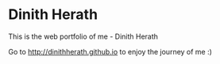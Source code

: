 # Dinith Herath
This is the web portfolio of me - Dinith Herath

Go to http://dinithherath.github.io to enjoy the journey of me :)
